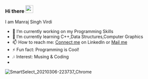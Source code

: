 ### Hi there <img src="https://raw.githubusercontent.com/MartinHeinz/MartinHeinz/master/wave.gif" width="25px">

<!--
**Manraj29/Manraj29** is a ✨ _special_ ✨ repository because its `README.md` (this file) appears on your GitHub profile.-->

I am Manraj Singh Virdi

- 🔭 I’m currently working on my Programming Skills
- 🌱 I’m currently learning C++,Data Structures,Computer Graphics
- 📫 How to reach me: <a href="https://www.linkedin.com/in/manraj-singh-virdi-44aa451b2/detail/">Connect me</a> on LinkedIn or <a href = "mailto:virdimanajsingh9@gmail.com">Mail me</a>
- ⚡ Fun fact: Programming is Cool!
- 🎶 Interest: Musing & Coding
- 
![SmartSelect_20210306-223737_Chrome](https://user-images.githubusercontent.com/61323049/110215282-de210200-7ece-11eb-865f-f769bbe6c1b7.jpg)
